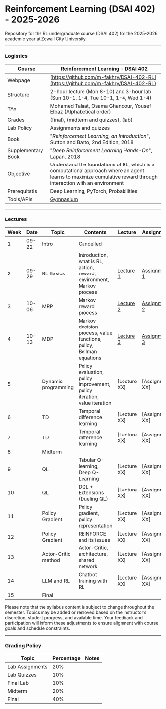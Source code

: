 #  Reinforcement Learning (DSAI 402) - 2025-2026

Repository for the RL undergraduate course (DSAI 402) for the 2025-2026 academic year at Zewail City University. 

---

### Logistics

Course | Reinforcement Learning - DSAI 402
---|----
Webpage| [https://github.com/m-fakhry/DSAI-402-RL](https://github.com/m-fakhry/DSAI-402-RL)
Structure | 2-hour lecture (Mon 8-10) and 3-hour lab (Sun 10-1, 1-4, Tue 10-1, 1-4, Wed 1-4)
TAs | Mohamed Talaat, Osama Ghandour, Yousef Elbaz (Alphabetical order)
Grades | (final), (midterm and quizzes), (lab)
Lab Policy| Assignments and quizzes
Book | "_Reinforcement Learning, an Introduction_", Sutton and Barto, 2nd Edition, 2018
Supplementary Book|"_Deep Reinforcement Learning Hands-On_", Lapan, 2018
Objective | Understand the foundations of RL, which is a computational approach where an agent learns to maximize cumulative reward through interaction with an environment
Prerequitstis | Deep Learning, PyTorch, Probabilities
Tools/APIs |  [Gymnasium](https://gymnasium.farama.org/)

---

### Lectures

Week| Date |Topic | Contents | Lecture | Assignment
---|---|---|---|---|---
1| 09-22 | ~~Intro~~| Cancelled |  | 
2| 09-29 | RL Basics | Introduction, what is RL, action, reward, environment, Markov process  | [Lecture 1](lectures/lec1.md) | [Assignment 1](assignments/assign1.md)
3| 10-06 | MRP | Markov reward process| [Lecture 2](lectures/lec2.md) | [Assignment 2](assignments/assign2.md)
4| 10-13 | MDP | Markov decision process, value functions, policy, Bellman equations | [Lecture 3](lectures/lec3.md) | [Assignment 3](assignments/assign3.md)
5| | Dynamic programming | Policy evaluation, policy improvement, policy iteration, value iteration | [Lecture XX] | [Assignment XX]
6| | TD | Temporal difference learning | [Lecture XX] | [Assignment XX]
7| | TD | Temporal difference learning | [Lecture XX] | [Assignment XX]
8| | Midterm | | | 
9| | QL | Tabular Q-learning, Deep Q-Learning | [Lecture XX] | [Assignment XX]
10| | QL | DQL + Extensions (Dueling QL) | [Lecture XX] | [Assignment XX]
11| | Policy Gradient | Policy gradient, policy representation | [Lecture XX] | [Assignment XX]
12| | Policy Gradient | REINFORCE and its issues | [Lecture XX] | [Assignment XX]
13| | Actor-Critic method | Actor-Critic, architecture, shared network | [Lecture XX] | [Assignment XX]
14| | LLM and RL | Chatbot training with RL | [Lecture XX] | [Assignment XX]
15| | Final | | | 

Please note that the syllabus content is subject to change throughout the semester. Topics may be added or removed based on the instructor’s discretion, student progress, and available time. Your feedback and participation will inform these adjustments to ensure alignment with course goals and schedule constraints.

--- 

### Grading Policy 

Topic| Percentage | Notes
---|---|---
Lab Assignments | 20% | 
Lab Quizzes | 10% | 
Final Lab | 10% | 
Midterm | 20% | 
Final | 40% | 
